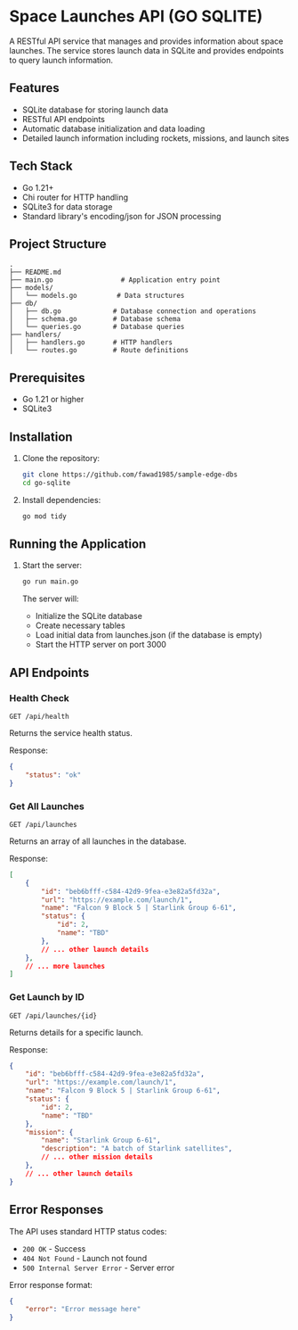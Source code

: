 # Space Launches API (GO SQLITE)

A RESTful API service that manages and provides information about space launches. The service stores launch data in SQLite and provides endpoints to query launch information.

## Features

- SQLite database for storing launch data
- RESTful API endpoints
- Automatic database initialization and data loading
- Detailed launch information including rockets, missions, and launch sites

## Tech Stack

- Go 1.21+
- Chi router for HTTP handling
- SQLite3 for data storage
- Standard library's encoding/json for JSON processing

## Project Structure

```
.
├── README.md
├── main.go                 # Application entry point
├── models/
│   └── models.go          # Data structures
├── db/
│   ├── db.go             # Database connection and operations
│   ├── schema.go         # Database schema
│   └── queries.go        # Database queries
├── handlers/
│   ├── handlers.go       # HTTP handlers
│   └── routes.go         # Route definitions
```

## Prerequisites

- Go 1.21 or higher
- SQLite3

## Installation

1. Clone the repository:
   ```bash
   git clone https://github.com/fawad1985/sample-edge-dbs
   cd go-sqlite
   ```

2. Install dependencies:
   ```bash
   go mod tidy
   ```

## Running the Application

1. Start the server:
   ```bash
   go run main.go
   ```

   The server will:
   - Initialize the SQLite database
   - Create necessary tables
   - Load initial data from launches.json (if the database is empty)
   - Start the HTTP server on port 3000

## API Endpoints

### Health Check
```
GET /api/health
```
Returns the service health status.

Response:
```json
{
    "status": "ok"
}
```

### Get All Launches
```
GET /api/launches
```
Returns an array of all launches in the database.

Response:
```json
[
    {
        "id": "beb6bfff-c584-42d9-9fea-e3e82a5fd32a",
        "url": "https://example.com/launch/1",
        "name": "Falcon 9 Block 5 | Starlink Group 6-61",
        "status": {
            "id": 2,
            "name": "TBD"
        },
        // ... other launch details
    },
    // ... more launches
]
```

### Get Launch by ID
```
GET /api/launches/{id}
```
Returns details for a specific launch.

Response:
```json
{
    "id": "beb6bfff-c584-42d9-9fea-e3e82a5fd32a",
    "url": "https://example.com/launch/1",
    "name": "Falcon 9 Block 5 | Starlink Group 6-61",
    "status": {
        "id": 2,
        "name": "TBD"
    },
    "mission": {
        "name": "Starlink Group 6-61",
        "description": "A batch of Starlink satellites",
        // ... other mission details
    },
    // ... other launch details
}
```

## Error Responses

The API uses standard HTTP status codes:

- `200 OK` - Success
- `404 Not Found` - Launch not found
- `500 Internal Server Error` - Server error

Error response format:
```json
{
    "error": "Error message here"
}
```